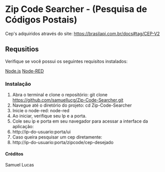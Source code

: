 # Zip Code Searcher - (Pesquisa de Códigos Postais)

Cep's adquiridos através do site:
https://brasilapi.com.br/docs#tag/CEP-V2

## Requsitios

Verifique se você possui os seguintes requisitos instalados:

[Node.js](https://nodejs.org/) 
[Node-RED](https://nodered.org/docs/getting-started/installation) 

### Instalação

1. Abra o terminal e clone o repositório: git clone https://github.com/samuellucg/Zip-Code-Searcher.git
2. Navegue até o diretório do projeto: cd Zip-Code-Searcher
3. Inicie o node-red: node-red
4. Ao iniciar, verifique seu Ip e a porta.
5. Cole seu ip e porta em seu navegador para acessar a interface da aplicação:
6. http://ip-do-usuario:porta/ui
7. Caso queira pesquisar um cep diretamente:
8. http://ip-do-usuario:porta/zipcode/cep-desejado


#### Créditos

Samuel Lucas

